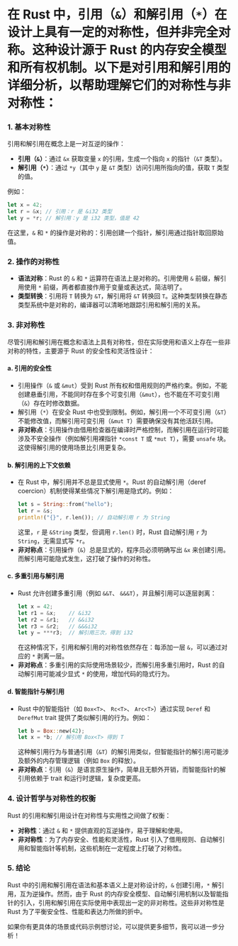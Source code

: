 # 在 Rust 中，引用（`&`）和解引用（`*`）在设计上具有一定的对称性，但并非完全对称。这种设计源于 Rust 的内存安全模型和所有权机制。以下是对引用和解引用的详细分析，以帮助理解它们的对称性与非对称性：

### 1. **基本对称性**
引用和解引用在概念上是一对互逆的操作：
- **引用（`&`）**：通过 `&x` 获取变量 `x` 的引用，生成一个指向 `x` 的指针（`&T` 类型）。
- **解引用（`*`）**：通过 `*y`（其中 `y` 是 `&T` 类型）访问引用所指向的值，获取 `T` 类型的值。

例如：
```rust
let x = 42;
let r = &x; // 引用：r 是 &i32 类型
let y = *r; // 解引用：y 是 i32 类型，值是 42
```
在这里，`&` 和 `*` 的操作是对称的：引用创建一个指针，解引用通过指针取回原始值。

### 2. **操作的对称性**
- **语法对称**：Rust 的 `&` 和 `*` 运算符在语法上是对称的。引用使用 `&` 前缀，解引用使用 `*` 前缀，两者都直接作用于变量或表达式，简洁明了。
- **类型转换**：引用将 `T` 转换为 `&T`，解引用将 `&T` 转换回 `T`。这种类型转换在静态类型系统中是对称的，编译器可以清晰地跟踪引用和解引用的关系。

### 3. **非对称性**
尽管引用和解引用在概念和语法上具有对称性，但在实际使用和语义上存在一些非对称的特性，主要源于 Rust 的安全性和灵活性设计：

#### a. **引用的安全性**
- 引用操作（`&` 或 `&mut`）受到 Rust 所有权和借用规则的严格约束。例如，不能创建悬垂引用，不能同时存在多个可变引用（`&mut`），也不能在不可变引用（`&`）存在时修改数据。
- 解引用（`*`）在安全 Rust 中也受到限制。例如，解引用一个不可变引用（`&T`）不能修改值，而解引用可变引用（`&mut T`）需要确保没有其他活跃引用。
- **非对称点**：引用操作由借用检查器在编译时严格控制，而解引用在运行时可能涉及不安全操作（例如解引用裸指针 `*const T` 或 `*mut T`），需要 `unsafe` 块。这使得解引用的使用场景比引用更复杂。

#### b. **解引用的上下文依赖**
- 在 Rust 中，解引用并不总是显式使用 `*`。Rust 的自动解引用（deref coercion）机制使得某些情况下解引用是隐式的。例如：
  ```rust
  let s = String::from("hello");
  let r = &s;
  println!("{}", r.len()); // 自动解引用 r 为 String
  ```
  这里，`r` 是 `&String` 类型，但调用 `r.len()` 时，Rust 自动解引用 `r` 为 `String`，无需显式写 `*r`。
- **非对称点**：引用操作（`&`）总是显式的，程序员必须明确写出 `&x` 来创建引用。而解引用可能隐式发生，这打破了操作的对称性。

#### c. **多重引用与解引用**
- Rust 允许创建多重引用（例如 `&&T`、 `&&&T`），并且解引用可以逐层剥离：
  ```rust
  let x = 42;
  let r1 = &x;    // &i32
  let r2 = &r1;   // &&i32
  let r3 = &r2;   // &&&i32
  let y = ***r3;  // 解引用三次，得到 i32
  ```
  在这种情况下，引用和解引用的对称性依然存在：每添加一层 `&`，可以通过对应的 `*` 剥离一层。
- **非对称点**：多重引用的实际使用场景较少，而解引用多重引用时，Rust 的自动解引用可能减少显式 `*` 的使用，增加代码的隐式行为。

#### d. **智能指针与解引用**
- Rust 中的智能指针（如 `Box<T>`、 `Rc<T>`、 `Arc<T>`）通过实现 `Deref` 和 `DerefMut` trait 提供了类似解引用的行为。例如：
  ```rust
  let b = Box::new(42);
  let x = *b; // 解引用 Box<T> 得到 T
  ```
  这种解引用行为与普通引用（`&T`）的解引用类似，但智能指针的解引用可能涉及额外的内存管理逻辑（例如 `Box` 的释放）。
- **非对称点**：引用（`&`）是语言原生操作，简单且无额外开销，而智能指针的解引用依赖于 trait 和运行时逻辑，复杂度更高。

### 4. **设计哲学与对称性的权衡**
Rust 的引用和解引用设计在对称性与实用性之间做了权衡：
- **对称性**：通过 `&` 和 `*` 提供直观的互逆操作，易于理解和使用。
- **非对称性**：为了内存安全、性能和灵活性，Rust 引入了借用规则、自动解引用和智能指针等机制，这些机制在一定程度上打破了对称性。

### 5. **结论**
Rust 中的引用和解引用在语法和基本语义上是对称设计的，`&` 创建引用，`*` 解引用，互为逆操作。然而，由于 Rust 的内存安全模型、自动解引用机制以及智能指针的引入，引用和解引用在实际使用中表现出一定的非对称性。这些非对称性是 Rust 为了平衡安全性、性能和表达力所做的折中。

如果你有更具体的场景或代码示例想讨论，可以提供更多细节，我可以进一步分析！